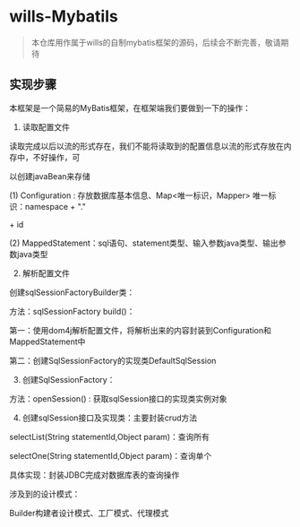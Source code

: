 # wills-Mybatils

> 本仓库用作属于wills的自制mybatis框架的源码，后续会不断完善，敬请期待

## 实现步骤

本框架是一个简易的MyBatis框架，在框架端我们要做到一下的操作：

1. 读取配置⽂件

读取完成以后以流的形式存在，我们不能将读取到的配置信息以流的形式存放在内存中，不好操作，可

以创建javaBean来存储

(1) Configuration : 存放数据库基本信息、Map<唯⼀标识，Mapper> 唯⼀标识：namespace + "."

\+ id

(2) MappedStatement：sql语句、statement类型、输⼊参数java类型、输出参数java类型

2. 解析配置⽂件

创建sqlSessionFactoryBuilder类：

⽅法：sqlSessionFactory build()：

第⼀：使⽤dom4j解析配置⽂件，将解析出来的内容封装到Configuration和MappedStatement中

第⼆：创建SqlSessionFactory的实现类DefaultSqlSession



3. 创建SqlSessionFactory：

⽅法：openSession() : 获取sqlSession接⼝的实现类实例对象



4. 创建sqlSession接⼝及实现类：主要封装crud⽅法

selectList(String statementId,Object param)：查询所有

selectOne(String statementId,Object param)：查询单个

具体实现：封装JDBC完成对数据库表的查询操作



涉及到的设计模式：

Builder构建者设计模式、⼯⼚模式、代理模式
